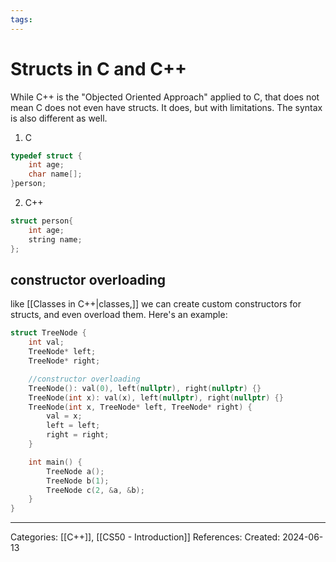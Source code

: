 ```yaml
---
tags:
---
```

# Structs in C and C++
While C++ is the "Objected Oriented Approach" applied to C, that does not mean C does not even have structs. It does, but with limitations. The syntax is also different as well.

1) C
``` c
typedef struct {
	int age;
	char name[];
}person;
```

2) C++
```C++
struct person{
	int age;
	string name;
};
```

## constructor overloading
like [[Classes in C++|classes,]] we can create custom constructors for structs, and even overload them. Here's an example:
```c++
struct TreeNode {
	int val;
	TreeNode* left;
	TreeNode* right;

	//constructor overloading
	TreeNode(): val(0), left(nullptr), right(nullptr) {}
	TreeNode(int x): val(x), left(nullptr), right(nullptr) {}
	TreeNode(int x, TreeNode* left, TreeNode* right) {
		val = x;
		left = left;
		right = right;
	}

	int main() {
		TreeNode a();
		TreeNode b(1);
		TreeNode c(2, &a, &b);
	}
}
```

---
Categories: [[C++]], [[CS50 - Introduction]]
References:
Created: 2024-06-13
